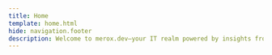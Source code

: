 ```yaml
---
title: Home
template: home.html
hide: navigation.footer
description: Welcome to merox.dev—your IT realm powered by insights from a skilled System Administrator with a background in cybersecurity.
---
```


